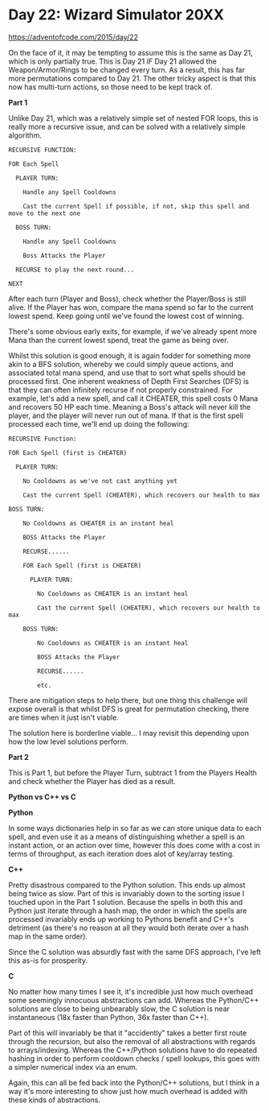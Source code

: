 # Day 22: Wizard Simulator 20XX

https://adventofcode.com/2015/day/22

On the face of it, it may be tempting to assume this is the same as Day 21, which is only partially true.  This is Day 21 *IF* Day 21 allowed the Weapon/Armor/Rings to be changed every turn.  As a result, this has far more permutations compared to Day 21.  The other tricky aspect is that this now has multi-turn actions, so those need to be kept track of.

**Part 1**

Unlike Day 21, which was a relatively simple set of nested FOR loops, this is really more a recursive issue, and can be solved with a relatively simple algorithm.

    RECURSIVE FUNCTION:
    
    FOR Each Spell
    
      PLAYER TURN:
    
        Handle any Spell Cooldowns

        Cast the current Spell if possible, if not, skip this spell and move to the next one
      
      BOSS TURN:
      
        Handle any Spell Cooldowns
        
        Boss Attacks the Player

      RECURSE to play the next round...

    NEXT

After each turn (Player and Boss), check whether the Player/Boss is still alive.  If the Player has won, compare the mana spend so far to the current lowest spend.  Keep going until we've found the lowest cost of winning.

There's some obvious early exits, for example, if we've already spent more Mana than the current lowest spend, treat the game as being over.

Whilst this solution is good enough, it is again fodder for something more akin to a BFS solution, whereby we could simply queue actions, and associated total mana spend, and use that to sort what spells should be processed first.  One inherent weakness of Depth First Searches (DFS) is that they can often infinitely recurse if not properly constrained.  For example, let's add a new spell, and call it CHEATER, this spell costs 0 Mana and recovers 50 HP each time.  Meaning a Boss's attack will never kill the player, and the player will never run out of mana.  If that is the first spell processed each time, we'll end up doing the following:

    RECURSIVE Function:
    
    FOR Each Spell (first is CHEATER)
    
      PLAYER TURN:

        No Cooldowns as we've not cast anything yet

        Cast the current Spell (CHEATER), which recovers our health to max
        
    BOSS TURN:

        No Cooldowns as CHEATER is an instant heal
        
        BOSS Attacks the Player

        RECURSE......
    
        FOR Each Spell (first is CHEATER)

          PLAYER TURN:

            No Cooldowns as CHEATER is an instant heal

            Cast the current Spell (CHEATER), which recovers our health to max

        BOSS TURN:

            No Cooldowns as CHEATER is an instant heal

            BOSS Attacks the Player

            RECURSE......
            
            etc.

There are mitigation steps to help there, but one thing this challenge will expose overall is that whilst DFS is great for permutation checking, there are times when it just isn't viable.

The solution here is borderline viable... I may revisit this depending upon how the low level solutions perform.

**Part 2**

This is Part 1, but before the Player Turn, subtract 1 from the Players Health and check whether the Player has died as a result.

**Python vs C++ vs C**

**Python**

In some ways dictionaries help in so far as we can store unique data to each spell, and even use it as a means of distinguishing whether a spell is an instant action, or an action over time, however this does come with a cost in terms of throughput, as each iteration does alot of key/array testing.

**C++**

Pretty disastrous compared to the Python solution.  This ends up almost being twice as slow.  Part of this is invariably down to the sorting issue I touched upon in the Part 1 solution.  Because the spells in both this and Python just iterate through a hash map, the order in which the spells are processed invariably ends up working to Pythons benefit and C++'s detriment (as there's no reason at all they would both iterate over a hash map in the same order).

Since the C solution was absurdly fast with the same DFS approach, I've left this as-is for prosperity.

**C**

No matter how many times I see it, it's incredible just how much overhead some seemingly innocuous abstractions can add.  Whereas the Python/C++ solutions are close to being unbearably slow, the C solution is near instantaneous (18x faster than Python, 36x faster than C++).

Part of this will invariably be that it "accidently" takes a better first route through the recursion, but also the removal of all abstractions with regards to arrays/indexing.  Whereas the C++/Python solutions have to do repeated hashing in order to perform cooldown checks / spell lookups, this goes with a simpler numerical index via an enum.

Again, this can all be fed back into the Python/C++ solutions, but I think in a way it's more interesting to show just how much overhead is added with these kinds of abstractions.
